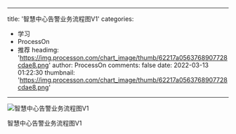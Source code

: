 
---
title: '智慧中心告警业务流程图V1'
categories: 
 - 学习
 - ProcessOn
 - 推荐
headimg: 'https://img.processon.com/chart_image/thumb/62217a0563768907728cdae8.png'
author: ProcessOn
comments: false
date: 2022-03-13 01:22:30
thumbnail: 'https://img.processon.com/chart_image/thumb/62217a0563768907728cdae8.png'
---

<div>   
<img class="thumb" alt="智慧中心告警业务流程图V1" src="https://img.processon.com/chart_image/thumb/62217a0563768907728cdae8.png" referrerpolicy="no-referrer">
<p>智慧中心告警业务流程图V1</p>  
</div>
            